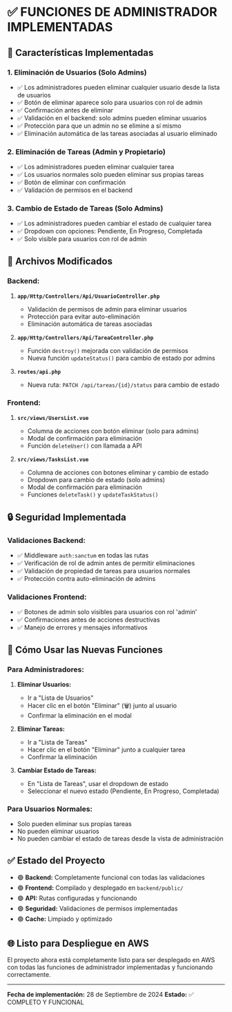 # ✅ FUNCIONES DE ADMINISTRADOR IMPLEMENTADAS

## 🎯 Características Implementadas

### 1. **Eliminación de Usuarios (Solo Admins)**
- ✅ Los administradores pueden eliminar cualquier usuario desde la lista de usuarios
- ✅ Botón de eliminar aparece solo para usuarios con rol de admin
- ✅ Confirmación antes de eliminar
- ✅ Validación en el backend: solo admins pueden eliminar usuarios
- ✅ Protección para que un admin no se elimine a sí mismo
- ✅ Eliminación automática de las tareas asociadas al usuario eliminado

### 2. **Eliminación de Tareas (Admin y Propietario)**
- ✅ Los administradores pueden eliminar cualquier tarea
- ✅ Los usuarios normales solo pueden eliminar sus propias tareas
- ✅ Botón de eliminar con confirmación
- ✅ Validación de permisos en el backend

### 3. **Cambio de Estado de Tareas (Solo Admins)**
- ✅ Los administradores pueden cambiar el estado de cualquier tarea
- ✅ Dropdown con opciones: Pendiente, En Progreso, Completada
- ✅ Solo visible para usuarios con rol de admin

## 🔧 Archivos Modificados

### Backend:
1. **`app/Http/Controllers/Api/UsuarioController.php`**
   - Validación de permisos de admin para eliminar usuarios
   - Protección para evitar auto-eliminación
   - Eliminación automática de tareas asociadas

2. **`app/Http/Controllers/Api/TareaController.php`**
   - Función `destroy()` mejorada con validación de permisos
   - Nueva función `updateStatus()` para cambio de estado por admins

3. **`routes/api.php`**
   - Nueva ruta: `PATCH /api/tareas/{id}/status` para cambio de estado

### Frontend:
1. **`src/views/UsersList.vue`**
   - Columna de acciones con botón eliminar (solo para admins)
   - Modal de confirmación para eliminación
   - Función `deleteUser()` con llamada a API

2. **`src/views/TasksList.vue`**
   - Columna de acciones con botones eliminar y cambio de estado
   - Dropdown para cambio de estado (solo admins)
   - Modal de confirmación para eliminación
   - Funciones `deleteTask()` y `updateTaskStatus()`

## 🔒 Seguridad Implementada

### Validaciones Backend:
- ✅ Middleware `auth:sanctum` en todas las rutas
- ✅ Verificación de rol de admin antes de permitir eliminaciones
- ✅ Validación de propiedad de tareas para usuarios normales
- ✅ Protección contra auto-eliminación de admins

### Validaciones Frontend:
- ✅ Botones de admin solo visibles para usuarios con rol 'admin'
- ✅ Confirmaciones antes de acciones destructivas
- ✅ Manejo de errores y mensajes informativos

## 🚀 Cómo Usar las Nuevas Funciones

### Para Administradores:
1. **Eliminar Usuarios:**
   - Ir a "Lista de Usuarios"
   - Hacer clic en el botón "Eliminar" (🗑️) junto al usuario
   - Confirmar la eliminación en el modal

2. **Eliminar Tareas:**
   - Ir a "Lista de Tareas"
   - Hacer clic en el botón "Eliminar" junto a cualquier tarea
   - Confirmar la eliminación

3. **Cambiar Estado de Tareas:**
   - En "Lista de Tareas", usar el dropdown de estado
   - Seleccionar el nuevo estado (Pendiente, En Progreso, Completada)

### Para Usuarios Normales:
- Solo pueden eliminar sus propias tareas
- No pueden eliminar usuarios
- No pueden cambiar el estado de tareas desde la vista de administración

## ✅ Estado del Proyecto

- 🟢 **Backend:** Completamente funcional con todas las validaciones
- 🟢 **Frontend:** Compilado y desplegado en `backend/public/`
- 🟢 **API:** Rutas configuradas y funcionando
- 🟢 **Seguridad:** Validaciones de permisos implementadas
- 🟢 **Cache:** Limpiado y optimizado

## 🌐 Listo para Despliegue en AWS

El proyecto ahora está completamente listo para ser desplegado en AWS con todas las funciones de administrador implementadas y funcionando correctamente.

---
**Fecha de implementación:** 28 de Septiembre de 2024
**Estado:** ✅ COMPLETO Y FUNCIONAL